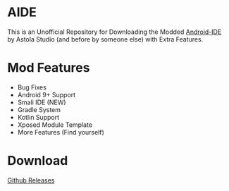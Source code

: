 # AIDE
This is an Unofficial Repository for Downloading the Modded [Android-IDE](https://android-ide.com) by Astola Studio (and before by someone else) with Extra Features.

# Mod Features
* Bug Fixes
* Android 9+ Support
* Smali IDE (NEW)
* Gradle System
* Kotlin Support
* Xposed Module Template
* More Features (Find yourself)

# Download
[Github Releases](https://github.com/astola-studio/AIDE/releases)
